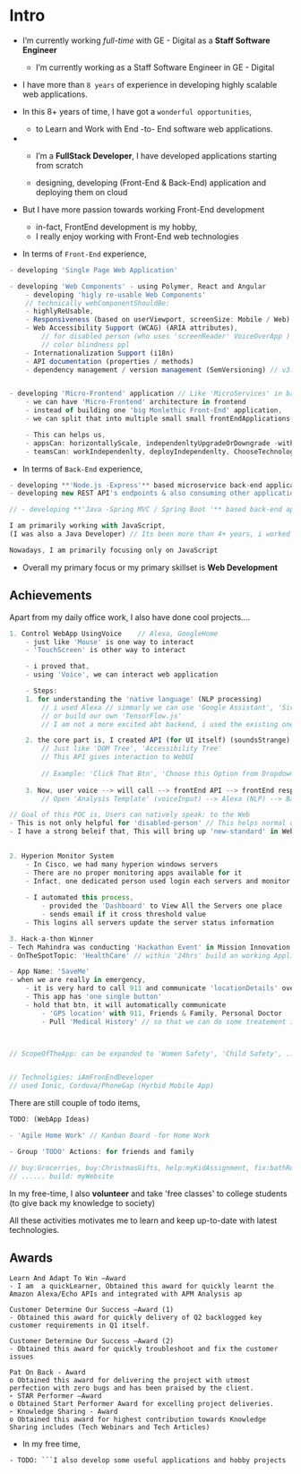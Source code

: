 # Intro

* I’m currently working _full-time_ with GE - Digital as a **Staff Software Engineer**
  * I’m currently working as a Staff Software Engineer in GE - Digital
* I have more than `8 years` of experience in developing highly scalable web applications. 
* In this 8+ years of time, I have got a `wonderful opportunities`, 
  * to Learn and Work with End -to- End software web applications.
* * I’m a **FullStack Developer**, I have developed applications starting from scratch 

  * designing, developing \(Front-End & Back-End\) application and deploying them on cloud

* But I have more passion towards working Front-End development

  * in-fact, FrontEnd development is my hobby, 
  * I really enjoy working with Front-End web technologies

* In terms of `Front-End` experience, 

```javascript
- developing 'Single Page Web Application'

- developing 'Web Components' - using Polymer, React and Angular
    - developing 'higly re-usable Web Components'
    // technically webComponentShouldBe: 
    - highlyReUsable, 
    - Responsiveness (based on userViewport, screenSize: Mobile / Web) // how component should behave
    - Web Accessibility Support (WCAG) (ARIA attributes), 
        // for disabled person (who uses 'screenReader' VoiceOverApp )
        // color blindness ppl 
    - Internationalization Support (i18n)
    - API documentation (properties / methods)
    - dependency management / version management (SemVersioning) // v3.1.2 // 3:major, 1:minor, 2:patch


- developing 'Micro-Frontend' application // Like 'MicroServices' in backend
    - we can have 'Micro-Frontend' architecture in frontend
    - instead of building one 'big Monlethic Front-End' application,
    - we can split that into multiple small small frontEndApplications -base on modules/domain

    - This can helps us,
    - appsCan: horizontallyScale, independenltyUpgradeOrDowngrade -without affecting other apps
    - teamsCan: workIndependenlty, deployIndependenlty, ChooseTechnologyIndependenlty

```

* In terms of `Back-End` experience,

```javascript
- developing **'Node.js -Express'** based microservice back-end application
- developing new REST API's endpoints & also consuming other application REST API's

// - developing **'Java -Spring MVC / Spring Boot '** based back-end applications

I am primarily working with JavaScript, 
(I was also a Java Developer) // Its been more than 4+ years, i worked with Java

Nowadays, I am primarily focusing only on JavaScript
```

* Overall my primary focus or my primary skillset is **Web Development**

## Achievements

Apart from my daily office work, I also have done cool projects....

```javascript
1. Control WebApp UsingVoice    // Alexa, GoogleHome
    - just like 'Mouse' is one way to interact 
    - 'TouchScreen' is other way to interact

    - i proved that,
    - using 'Voice', we can interact web application

    - Steps:
    1. for understanding the 'native language' (NLP processing) 
        // i used Alexa // simmarly we can use 'Google Assistant', 'Siri',..
        // or build our own 'TensorFlow.js' 
        // I am not a more excited abt backend, i used the existing one 'Alexa'

    2. the core part is, I created API (for UI itself) (soundsStrange)
        // Just like 'DOM Tree', 'Accessibility Tree'
        // This API gives interaction to WebUI
        
        // Example: 'Click That Btn', 'Choose this Option from Dropdown', 'Focus on 2nd Chart', 'Scroll Down'
    
    3. Now, user voice --> will call --> frontEnd API --> frontEnd responds to it 
        // Open 'Analysis Template' (voiceInput) --> Alexa (NLP) --> Backend API --websocket--> FronEnd API --> Opens up the UI

// Goal of this POC is, Users can natively speak: to the Web
- This is not only helpful for 'disabled-person' // This helps normal user as well
- I have a strong beleif that, This will bring up 'new-standard' in Web // Just like Web Accessibility  
 
```

```javascript
2. Hyperion Monitor System
    - In Cisco, we had many hyperion windows servers
    - There are no proper monitoring apps available for it
    - Infact, one dedicated person used login each servers and monitor manually
    
    - I automated this process, 
        - provided the 'Dashboard' to View All the Servers one place
        - sends email if it cross threshold value
    - This logins all servers update the server status information
```

```javascript
3. Hack-a-thon Winner
- Tech Mahindra was conducting 'Hackathon Event' in Mission Innovation 2015
- OnTheSpotTopic: 'HealthCare' // within '24hrs' build an working Application

- App Name: 'SaveMe'
- when we are really in emergency, 
    - it is very hard to call 911 and communicate 'locationDetails' over voice
    - This app has 'one single button'
    - hold that btn, it will automatically communicate 
        - 'GPS location' with 911, Friends & Family, Personal Doctor
        - Pull 'Medical History' // so that we can do some treatement in Ambulance itself



// ScopeOfTheApp: can be expanded to 'Women Safety', 'Child Safety', ...


// Technoligies: iAmFronEndDeveloper 
// used Ionic, Cordova/PhoneGap (Hyrbid Mobile App)
```

There are still couple of todo items,

```javascript
TODO: (WebApp Ideas)

- 'Agile Home Work' // Kanban Board -for Home Work

- Group 'TODO' Actions: for friends and family

// buy:Grocerries, buy:ChristmasGifts, help:myKidAssignment, fix:bathRoomPipe, learn:ReactNative,  
// ...... build: myWebsite
```



In my free-time, I also **volunteer** and take 'free classes' to college students \(to give back my knowledge to society\)

All these activities motivates me to learn and keep up-to-date with latest technologies.



## Awards

```text
Learn And Adapt To Win –Award
- I am  a quickLearner, Obtained this award for quickly learnt the Amazon Alexa/Echo APIs and integrated with APM Analysis ap

Customer Determine Our Success –Award (1)
- Obtained this award for quickly delivery of Q2 backlogged key customer requirements in Q1 itself.

Customer Determine Our Success –Award (2)
- Obtained this award for quickly troubleshoot and fix the customer issues

Pat On Back - Award
o Obtained this award for delivering the project with utmost perfection with zero bugs and has been praised by the client.
➢ STAR Performer –Award
o Obtained Start Performer Award for excelling project deliveries.
➢ Knowledge Sharing - Award
o Obtained this award for highest contribution towards Knowledge Sharing includes (Tech Webinars and Tech Articles)
```

* In my free time,

```text
- TODO: ```I also develop some useful applications and hobby projects
```

